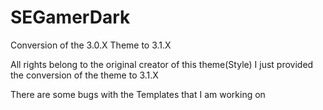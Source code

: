 # SEGamerDark
Conversion of the 3.0.X Theme to 3.1.X

All rights belong to the original creator of this theme(Style) I just provided the conversion of the theme to 3.1.X

There are some bugs with the Templates that I am working on
